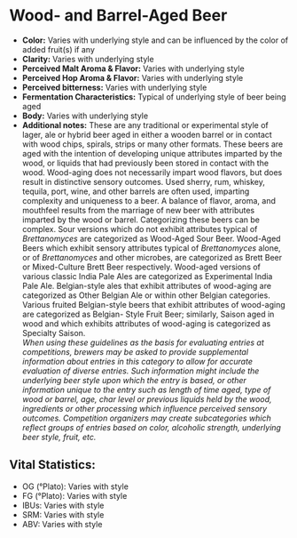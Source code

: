 # Wood- and Barrel-Aged Beer

- **Color:** Varies with underlying style and can be influenced by the color of added fruit(s) if any
- **Clarity:** Varies with underlying style
- **Perceived Malt Aroma & Flavor:** Varies with underlying style
- **Perceived Hop Aroma & Flavor:** Varies with underlying style
- **Perceived bitterness:** Varies with underlying style
- **Fermentation Characteristics:** Typical of underlying style of beer being aged
- **Body:** Varies with underlying style
- **Additional notes:** These are any traditional or experimental style of lager, ale or hybrid beer aged in either a wooden barrel or in contact with wood chips, spirals, strips or many other formats. These beers are aged with the intention of developing unique attributes imparted by the wood, or liquids that had previously been stored in contact with the wood. Wood-aging does not necessarily impart wood flavors, but does result in distinctive sensory outcomes. Used sherry, rum, whiskey, tequila, port, wine, and other barrels are often used, imparting complexity and uniqueness to a beer. A balance of flavor, aroma, and mouthfeel results from the marriage of new beer with attributes imparted by the wood or barrel. Categorizing these beers can be complex. Sour versions which do not exhibit attributes typical of _Brettanomyces_ are categorized as Wood-Aged Sour Beer. Wood-Aged Beers which exhibit sensory attributes typical of _Brettanomyces_ alone, or of _Brettanomyces_ and other microbes, are categorized as Brett Beer or Mixed-Culture Brett Beer respectively. Wood-aged versions of various classic India Pale Ales are categorized as Experimental India Pale Ale. Belgian-style ales that exhibit attributes of wood-aging are categorized as Other Belgian Ale or within other Belgian categories. Various fruited Belgian-style beers that exhibit attributes of wood-aging are categorized as Belgian- Style Fruit Beer; similarly, Saison aged in wood and which exhibits attributes of wood-aging is categorized as Specialty Saison.<br/>
_When using these guidelines as the basis for evaluating entries at competitions, brewers may be asked to provide supplemental information about entries in this category to allow for accurate evaluation of diverse entries. Such information might include the underlying beer style upon which the entry is based, or other information unique to the entry such as length of time aged, type of wood or barrel, age, char level or previous liquids held by the wood, ingredients or other processing which influence perceived sensory outcomes. Competition organizers may create subcategories which reflect groups of entries based on color, alcoholic strength, underlying beer style, fruit, etc._

## Vital Statistics:

- OG (°Plato): Varies with style 
- FG (°Plato): Varies with style 
- IBUs: Varies with style 
- SRM: Varies with style 
- ABV: Varies with style
